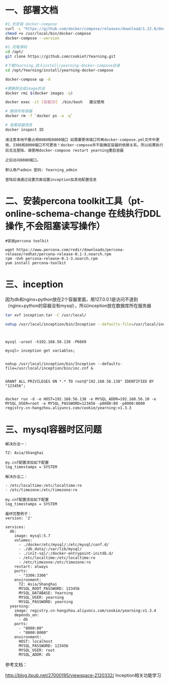 # 一、部署文档
```bash
#1.先安装 docker-compose
curl -L "https://github.com/docker/compose/releases/download/1.22.0/docker-compose-$(uname -s)-$(uname -m)" -o /usr/local/bin/docker-compose
chmod +x /usr/local/bin/docker-compose
docker-compose --version

#2.克隆源码
cd /opt/
git clone https://github.com/cookieY/Yearning.git

#下载Yearning,进入install/yearning-docker-compose目录
cd /opt/Yearning/install/yearning-docker-compose

docker-compose up -d

#要删除全部image的话
docker rmi $(docker images -q)

docker exec -it [容器ID]  /bin/bash   建议使用

# 删除所有容器 
docker rm -f `docker ps -a -q` 

# 查看容器信息
docker inspect ID
```

    请注意本地不要占用8080和8000端口 如需要更改端口可再docker-compose.yml文件中更改，3306和8000端口不可更改！docker-compose并不能确定容器的依赖关系，所以如果执行后无法登陆，请使用docker-compose restart yearning重启容器

    之后访问8080端口。

    默认用户admin 密码: Yearning_admin

    登陆后请通过设置页面设置inception及其他配置信息

# 二、安装percona toolkit工具（pt-online-schema-change 在线执行DDL操作,不会阻塞读写操作）

```
#安装percona toolkit

wget https://www.percona.com/redir/downloads/percona-release/redhat/percona-release-0.1-3.noarch.rpm
rpm -Uvh percona-release-0.1-3.noarch.rpm
yum install percona-toolkit
```

# 三、inception

因为db和nginx+python放在2个容器里面，用127.0.0.1是访问不道到（nginx+python的容器没有mysql），所以inception放在数据库所在服务器
```bash
tar xvf inception.tar -C /usr/local/

nohup /usr/local/inception/bin/Inception --defaults-file=/usr/local/inception/bin/inc.cnf &
```

```


mysql -uroot -h192.168.56.138 -P6669

mysql> inception get variables;


nohup /usr/local/inception/bin/Inception --defaults-file=/usr/local/inception/bin/inc.cnf &


GRANT ALL PRIVILEGES ON *.* TO root@"192.168.56.138" IDENTIFIED BY "123456";


docker run -d -e HOST=192.168.56.138 -e MYSQL_ADDR=192.168.56.10 -e MYSQL_USER=root -e MYSQL_PASSWORD=123456 -p8080:80 -p8000:8000 registry.cn-hangzhou.aliyuncs.com/cookie/yearning:v1.3.3
```

# 三、mysql容器时区问题

```
解决办法一：

TZ: Asia/Shanghai

my.cnf配置添加如下配置
log_timestamps = SYSTEM

解决办法二：

- /etc/localtime:/etc/localtime:ro
- /etc/timezone:/etc/timezone:ro

my.cnf配置添加如下配置
log_timestamps = SYSTEM

最终完整例子：
version: '2'

services:
  db:
    image: mysql:5.7
    volumes:
      - ./docker/etc/mysql/:/etc/mysql/conf.d/
      - ./db_data/:/var/lib/mysql/
      - ./init-sql/:/docker-entrypoint-initdb.d/
      - /etc/localtime:/etc/localtime:ro
      - /etc/timezone:/etc/timezone:ro
    restart: always
    ports:
      - "3306:3306"
    environment:
      TZ: Asia/Shanghai
      MYSQL_ROOT_PASSWORD: 123456
      MYSQL_DATABASE: Yearning
      MYSQL_USER: yearning
      MYSQL_PASSWORD: yearning
  yearning:
    image: registry.cn-hangzhou.aliyuncs.com/cookie/yearning:v1.3.4
    depends_on:
      - db
    ports:
      - "8080:80"
      - "8000:8000"
    environment:
      HOST: localhost
      MYSQL_PASSWORD: 123456
      MYSQL_USER: root
      MYSQL_ADDR: db

```


参考文档：

http://blog.itpub.net/27000195/viewspace-2120332/     Inception相关功能学习 

